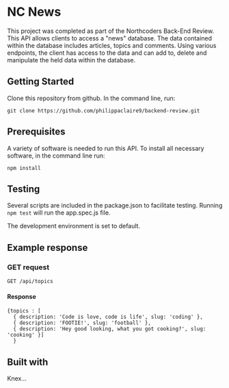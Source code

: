 # NC News

This project was completed as part of the Northcoders Back-End Review. This API allows clients to access a "news" database. The data contained within the database includes articles, topics and comments. Using various endpoints, the client has access to the data and can add to, delete and manipulate the held data within the database.

## Getting Started

Clone this repository from github. In the command line, run:

`git clone https://github.com/philippaclaire9/backend-review.git`

## Prerequisites

A variety of software is needed to run this API. To install all necessary software, in the command line run:

`npm install`

## Testing

Several scripts are included in the package.json to facilitate testing. Running `npm test` will run the app.spec.js file.

The development environment is set to default.

## Example response

### GET request

`GET /api/topics`

#### Response

```
{topics : [
  { description: 'Code is love, code is life', slug: 'coding' },
  { description: 'FOOTIE!', slug: 'football' },
  { description: 'Hey good looking, what you got cooking?', slug: 'cooking' }]
  }
```

## Built with

Knex...
